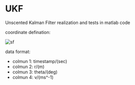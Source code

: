 # UKF
Unscented Kalman Filter realization and tests in matlab code

coordinate defination:

![sf](http://ogs4u69zu.bkt.clouddn.com/radar-coordination)


data format:
- colmun 1: timestamp/(sec)
- colmun 2: r/(m)
- colmun 3: theta/(deg)
- colmun 4: v/(ms^-1)
